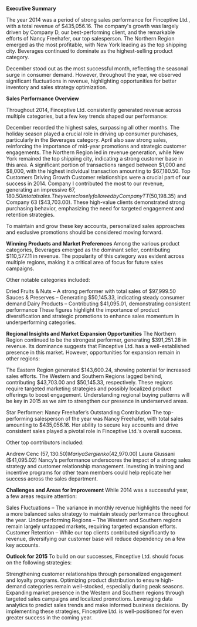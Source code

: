 **Executive Summary**

The year 2014 was a period of strong sales performance for Finceptive Ltd., with a total revenue of $435,056.16. The company's growth was largely driven by Company D, our best-performing client, and the remarkable efforts of Nancy Freehafer, our top salesperson. The Northern Region emerged as the most profitable, with New York leading as the top shipping city. Beverages continued to dominate as the highest-selling product category.

December stood out as the most successful month, reflecting the seasonal surge in consumer demand. However, throughout the year, we observed significant fluctuations in revenue, highlighting opportunities for better inventory and sales strategy optimization.

**Sales Performance Overview**

Throughout 2014, Finceptive Ltd. consistently generated revenue across multiple categories, but a few key trends shaped our performance:

December recorded the highest sales, surpassing all other months. The holiday season played a crucial role in driving up consumer purchases, particularly in the Beverages category.
April also saw strong sales, reinforcing the importance of mid-year promotions and strategic customer engagements.
The Northern Region led in revenue generation, while New York remained the top shipping city, indicating a strong customer base in this area.
A significant portion of transactions ranged between $1,000 and $8,000, with the highest individual transaction amounting to $67,180.50.
Top Customers Driving Growth
Customer relationships were a crucial part of our success in 2014. Company I contributed the most to our revenue, generating an impressive $67,180.50 in total sales. They were closely followed by Company TT ($50,198.35) and Company 63 ($43,703.00). These high-value clients demonstrated strong purchasing behavior, emphasizing the need for targeted engagement and retention strategies.

To maintain and grow these key accounts, personalized sales approaches and exclusive promotions should be considered moving forward.

**Winning Products and Market Preferences**
Among the various product categories, Beverages emerged as the dominant seller, contributing $110,577.11 in revenue. The popularity of this category was evident across multiple regions, making it a critical area of focus for future sales campaigns.

Other notable categories included:

Dried Fruits & Nuts – A strong performer with total sales of $97,999.50
Sauces & Preserves – Generating $50,145.33, indicating steady consumer demand
Dairy Products – Contributing $41,095.01, demonstrating consistent performance
These figures highlight the importance of product diversification and strategic promotions to enhance sales momentum in underperforming categories.

**Regional Insights and Market Expansion Opportunities**
The Northern Region continued to be the strongest performer, generating $391,251.28 in revenue. Its dominance suggests that Finceptive Ltd. has a well-established presence in this market. However, opportunities for expansion remain in other regions:

The Eastern Region generated $143,600.24, showing potential for increased sales efforts.
The Western and Southern Regions lagged behind, contributing $43,703.00 and $50,145.33, respectively. These regions require targeted marketing strategies and possibly localized product offerings to boost engagement.
Understanding regional buying patterns will be key in 2015 as we aim to strengthen our presence in underserved areas.

Star Performer: Nancy Freehafer’s Outstanding Contribution
The top-performing salesperson of the year was Nancy Freehafer, with total sales amounting to $435,056.16. Her ability to secure key accounts and drive consistent sales played a pivotal role in Finceptive Ltd.'s overall success.

Other top contributors included:

Andrew Cenc ($57,130.50)
Mariya Sergienko ($42,970.00)
Laura Giussani ($41,095.02)
Nancy’s performance underscores the impact of a strong sales strategy and customer relationship management. Investing in training and incentive programs for other team members could help replicate her success across the sales department.

**Challenges and Areas for Improvement**
While 2014 was a successful year, a few areas require attention:

Sales Fluctuations – The variance in monthly revenue highlights the need for a more balanced sales strategy to maintain steady performance throughout the year.
Underperforming Regions – The Western and Southern regions remain largely untapped markets, requiring targeted expansion efforts.
Customer Retention – While our top clients contributed significantly to revenue, diversifying our customer base will reduce dependency on a few key accounts.

**Outlook for 2015**
To build on our successes, Finceptive Ltd. should focus on the following strategies:

Strengthening customer relationships through personalized engagement and loyalty programs.
Optimizing product distribution to ensure high-demand categories remain well-stocked, especially during peak seasons.
Expanding market presence in the Western and Southern regions through targeted sales campaigns and localized promotions.
Leveraging data analytics to predict sales trends and make informed business decisions.
By implementing these strategies, Finceptive Ltd. is well-positioned for even greater success in the coming year.

